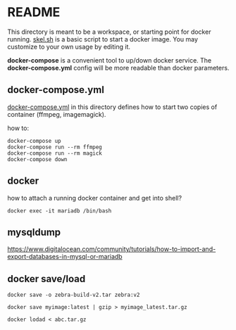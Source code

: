 README
======

This directory is meant to be a workspace, or starting point for docker running. [skel.sh](./skel.sh) is a basic script to start a docker image. You may customize to your own usage by editing it.

__docker-compose__ is a convenient tool to up/down docker service. The __docker-compose.yml__ config will be more readable than docker parameters.


## docker-compose.yml

[docker-compose.yml](./docker-compose.yml) in this directory defines how to start two copies of container (ffmpeg, imagemagick).

how to:
```
docker-compose up
docker-compose run --rm ffmpeg
docker-compose run --rm magick
docker-compose down
```

## docker

how to attach a running docker container and get into shell?
```
docker exec -it mariadb /bin/bash
```

## mysqldump

https://www.digitalocean.com/community/tutorials/how-to-import-and-export-databases-in-mysql-or-mariadb


## docker save/load

```
docker save -o zebra-build-v2.tar zebra:v2

docker save myimage:latest | gzip > myimage_latest.tar.gz

docker lodad < abc.tar.gz

```


